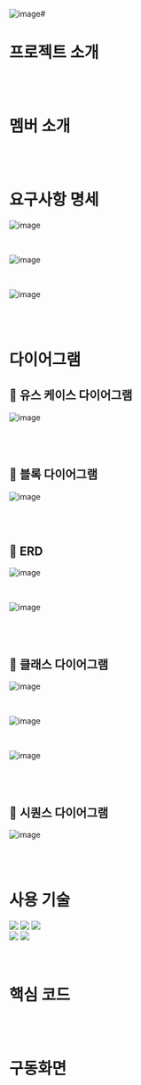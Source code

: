 ![image](https://github.com/Lzynee/team3_project/assets/145524819/653538d1-6d3c-4254-9360-01844e5c92bb)# 

# 프로젝트 소개

<br><br>

# 멤버 소개

<div>

</div>
<br><br>

# 요구사항 명세
![image](https://github.com/Lzynee/team3_project/assets/145524819/ccb9a920-7ad7-4d55-b20a-1cd9c9a06e93)

<br>

![image](https://github.com/Lzynee/team3_project/assets/145524819/72809983-743a-4d2d-86f9-c6b9df407152)

<br>

![image](https://github.com/Lzynee/team3_project/assets/145524819/f6de0842-dd87-414d-81eb-115991e117b9)





<br><br>

# 다이어그램

## 💠 유스 케이스 다이어그램
![image](https://github.com/Lzynee/team3_project/assets/145524819/302c4c95-8946-45ce-ab0a-d1a6c1284443)

<br><br>

## 💠 블록 다이어그램
![image](https://github.com/Lzynee/team3_project/assets/145524819/5ce8f70f-94f2-406c-b0ae-2237be2def73)

<br><br>

## 💠 ERD

![image](https://github.com/Lzynee/team3_project/assets/145524819/a2e0bed5-7b6a-45a3-8e6c-444397f96839)


<br>

![image](https://github.com/Lzynee/team3_project/assets/145524819/b696175f-eae6-43fa-b726-14e15b01253d)

<br><br>

## 💠 클래스 다이어그램

![image](https://github.com/Lzynee/team3_project/assets/145524819/0d77edd3-8528-48df-9188-f47ee0c46efc)

<br>

![image](https://github.com/Lzynee/team3_project/assets/145524819/607466ea-7585-4b06-8ed8-48bbd714e5b0)

<br>

![image](https://github.com/Lzynee/team3_project/assets/145524819/c7def1d1-5722-4951-aeb7-712c82269a64)

<br><br>

## 💠 시퀀스 다이어그램

![image](https://github.com/Lzynee/team3_project/assets/145524819/555b178e-23c2-40dd-8ae5-8a1e4c2c0236)

<br><br>

# 사용 기술

<div>
<img src="https://img.shields.io/badge/java-007396?style=for-the-badge&logo=java&logoColor=white">
<img src="https://img.shields.io/badge/MySQL-4479A1?style=for-the-badge&logo=mysql&logoColor=white">
<img src="https://img.shields.io/badge/MariaDB-003545?style=for-the-badge&logo=mariadb&logoColor=white"> <br>
<img src="https://img.shields.io/badge/Git-F05032?style=for-the-badge&logo=git&logoColor=white">
<img src="https://img.shields.io/badge/GitHub-181717?style=for-the-badge&logo=github&logoColor=white">
</div>
<br><br>

# 핵심 코드

<br><br>

# 구동화면
